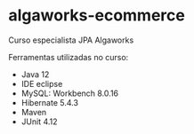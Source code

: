 # algaworks-ecommerce

Curso especialista JPA Algaworks

Ferramentas utilizadas no curso:

- Java 12
- IDE eclipse
- MySQL: Workbench 8.0.16
- Hibernate 5.4.3
- Maven
- JUnit 4.12
